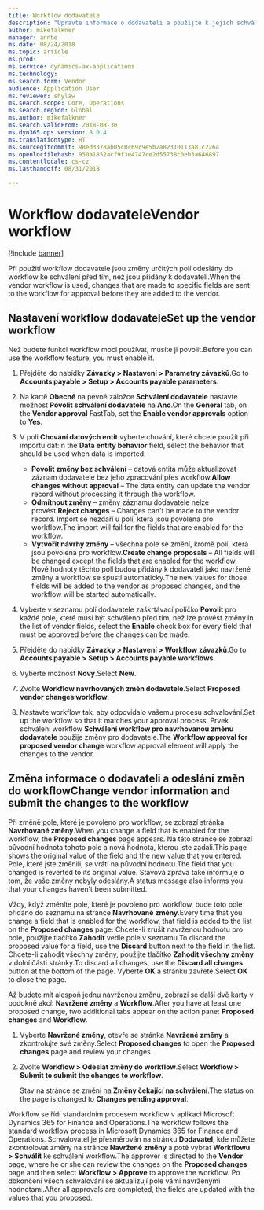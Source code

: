 ```yaml
---
title: Workflow dodavatele
description: "Upravte informace o dodavateli a použijte k jejich schválení workflow."
author: mikefalkner
manager: annbe
ms.date: 08/24/2018
ms.topic: article
ms.prod: 
ms.service: dynamics-ax-applications
ms.technology: 
ms.search.form: Vendor
audience: Application User
ms.reviewer: shylaw
ms.search.scope: Core, Operations
ms.search.region: Global
ms.author: mikefalkner
ms.search.validFrom: 2018-08-30
ms.dyn365.ops.version: 8.0.4
ms.translationtype: HT
ms.sourcegitcommit: 98ed3378ab05c0c69c9e5b2a82310113a81c2264
ms.openlocfilehash: 950a1852acf9f3e4747ce2d55738c0eb3a646897
ms.contentlocale: cs-cz
ms.lasthandoff: 08/31/2018

---
```


# <a name="vendor-workflow"></a><span data-ttu-id="aac7a-103">Workflow dodavatele</span><span class="sxs-lookup"><span data-stu-id="aac7a-103">Vendor workflow</span></span>

[!include [banner](../includes/banner.md)]

<span data-ttu-id="aac7a-104">Při použití workflow dodavatele jsou změny určitých polí odeslány do workflow ke schválení před tím, než jsou přidány k dodavateli.</span><span class="sxs-lookup"><span data-stu-id="aac7a-104">When the vendor workflow is used, changes that are made to specific fields are sent to the workflow for approval before they are added to the vendor.</span></span>

## <a name="set-up-the-vendor-workflow"></a><span data-ttu-id="aac7a-105">Nastavení workflow dodavatele</span><span class="sxs-lookup"><span data-stu-id="aac7a-105">Set up the vendor workflow</span></span>

<span data-ttu-id="aac7a-106">Než budete funkci workflow moci používat, musíte ji povolit.</span><span class="sxs-lookup"><span data-stu-id="aac7a-106">Before you can use the workflow feature, you must enable it.</span></span>

1. <span data-ttu-id="aac7a-107">Přejděte do nabídky **Závazky \> Nastavení \> Parametry závazků**.</span><span class="sxs-lookup"><span data-stu-id="aac7a-107">Go to **Accounts payable \> Setup \> Accounts payable parameters**.</span></span>
2. <span data-ttu-id="aac7a-108">Na kartě **Obecné** na pevné záložce **Schválení dodavatele** nastavte možnost **Povolit schválení dodavatele** na **Ano**.</span><span class="sxs-lookup"><span data-stu-id="aac7a-108">On the **General** tab, on the **Vendor approval** FastTab, set the **Enable vendor approvals** option to **Yes**.</span></span>
3. <span data-ttu-id="aac7a-109">V poli **Chování datových entit** vyberte chování, které chcete použít při importu dat:</span><span class="sxs-lookup"><span data-stu-id="aac7a-109">In the **Data entity behavior** field, select the behavior that should be used when data is imported:</span></span>

    - <span data-ttu-id="aac7a-110">**Povolit změny bez schválení** – datová entita může aktualizovat záznam dodavatele bez jeho zpracování přes workflow.</span><span class="sxs-lookup"><span data-stu-id="aac7a-110">**Allow changes without approval** – The data entity can update the vendor record without processing it through the workflow.</span></span>
    - <span data-ttu-id="aac7a-111">**Odmítnout změny** – změny záznamu dodavatele nelze provést.</span><span class="sxs-lookup"><span data-stu-id="aac7a-111">**Reject changes** – Changes can't be made to the vendor record.</span></span> <span data-ttu-id="aac7a-112">Import se nezdaří u polí, která jsou povolena pro workflow.</span><span class="sxs-lookup"><span data-stu-id="aac7a-112">The import will fail for the fields that are enabled for the workflow.</span></span>
    - <span data-ttu-id="aac7a-113">**Vytvořit návrhy změny** – všechna pole se změní, kromě polí, která jsou povolena pro workflow.</span><span class="sxs-lookup"><span data-stu-id="aac7a-113">**Create change proposals** – All fields will be changed except the fields that are enabled for the workflow.</span></span> <span data-ttu-id="aac7a-114">Nové hodnoty těchto polí budou přidány k dodavateli jako navržené změny a workflow se spustí automaticky.</span><span class="sxs-lookup"><span data-stu-id="aac7a-114">The new values for those fields will be added to the vendor as proposed changes, and the workflow will be started automatically.</span></span>

4. <span data-ttu-id="aac7a-115">Vyberte v seznamu polí dodavatele zaškrtávací políčko **Povolit** pro každé pole, které musí být schváleno před tím, než lze provést změny.</span><span class="sxs-lookup"><span data-stu-id="aac7a-115">In the list of vendor fields, select the **Enable** check box for every field that must be approved before the changes can be made.</span></span>
5. <span data-ttu-id="aac7a-116">Přejděte do nabídky **Závazky \> Nastavení \> Workflow závazků**.</span><span class="sxs-lookup"><span data-stu-id="aac7a-116">Go to **Accounts payable \> Setup \> Accounts payable workflows**.</span></span>
6. <span data-ttu-id="aac7a-117">Vyberte možnost **Nový**.</span><span class="sxs-lookup"><span data-stu-id="aac7a-117">Select **New**.</span></span>
7. <span data-ttu-id="aac7a-118">Zvolte **Workflow navrhovaných změn dodavatele**.</span><span class="sxs-lookup"><span data-stu-id="aac7a-118">Select **Proposed vendor changes workflow**.</span></span> 
8. <span data-ttu-id="aac7a-119">Nastavte workflow tak, aby odpovídalo vašemu procesu schvalování.</span><span class="sxs-lookup"><span data-stu-id="aac7a-119">Set up the workflow so that it matches your approval process.</span></span> <span data-ttu-id="aac7a-120">Prvek schválení workflow **Schválení workflow pro navrhovanou změnu dodavatele** použije změny pro dodavatele.</span><span class="sxs-lookup"><span data-stu-id="aac7a-120">The **Workflow approval for proposed vendor change** workflow approval element will apply the changes to the vendor.</span></span>

## <a name="change-vendor-information-and-submit-the-changes-to-the-workflow"></a><span data-ttu-id="aac7a-121">Změna informace o dodavateli a odeslání změn do workflow</span><span class="sxs-lookup"><span data-stu-id="aac7a-121">Change vendor information and submit the changes to the workflow</span></span>

<span data-ttu-id="aac7a-122">Při změně pole, které je povoleno pro workflow, se zobrazí stránka **Navrhované změny**.</span><span class="sxs-lookup"><span data-stu-id="aac7a-122">When you change a field that is enabled for the workflow, the **Proposed changes** page appears.</span></span> <span data-ttu-id="aac7a-123">Na této stránce se zobrazí původní hodnota tohoto pole a nová hodnota, kterou jste zadali.</span><span class="sxs-lookup"><span data-stu-id="aac7a-123">This page shows the original value of the field and the new value that you entered.</span></span> <span data-ttu-id="aac7a-124">Pole, které jste změnili, se vrátí na původní hodnotu.</span><span class="sxs-lookup"><span data-stu-id="aac7a-124">The field that you changed is reverted to its original value.</span></span> <span data-ttu-id="aac7a-125">Stavová zpráva také informuje o tom, že vaše změny nebyly odeslány.</span><span class="sxs-lookup"><span data-stu-id="aac7a-125">A status message also informs you that your changes haven't been submitted.</span></span> 

<span data-ttu-id="aac7a-126">Vždy, když změníte pole, které je povoleno pro workflow, bude toto pole přidáno do seznamu na stránce **Navrhované změny**.</span><span class="sxs-lookup"><span data-stu-id="aac7a-126">Every time that you change a field that is enabled for the workflow, that field is added to the list on the **Proposed changes** page.</span></span> <span data-ttu-id="aac7a-127">Chcete-li zrušit navrženou hodnotu pro pole, použijte tlačítko **Zahodit** vedle pole v seznamu.</span><span class="sxs-lookup"><span data-stu-id="aac7a-127">To discard the proposed value for a field, use the **Discard** button next to the field in the list.</span></span> <span data-ttu-id="aac7a-128">Chcete-li zahodit všechny změny, použijte tlačítko **Zahodit všechny změny** v dolní části stránky.</span><span class="sxs-lookup"><span data-stu-id="aac7a-128">To discard all changes, use the **Discard all changes** button at the bottom of the page.</span></span> <span data-ttu-id="aac7a-129">Vyberte **OK** a stránku zavřete.</span><span class="sxs-lookup"><span data-stu-id="aac7a-129">Select **OK** to close the page.</span></span>

<span data-ttu-id="aac7a-130">Až budete mít alespoň jednu navrženou změnu, zobrazí se další dvě karty v podokně akcí: **Navržené změny** a **Workflow**.</span><span class="sxs-lookup"><span data-stu-id="aac7a-130">After you have at least one proposed change, two additional tabs appear on the action pane: **Proposed changes** and **Workflow**.</span></span>

1. <span data-ttu-id="aac7a-131">Vyberte **Navržené změny**, otevře se stránka **Navržené změny** a zkontrolujte své změny.</span><span class="sxs-lookup"><span data-stu-id="aac7a-131">Select **Proposed changes** to open the **Proposed changes** page and review your changes.</span></span>
2. <span data-ttu-id="aac7a-132">Zvolte **Workflow \> Odeslat změny do workflow**.</span><span class="sxs-lookup"><span data-stu-id="aac7a-132">Select **Workflow \> Submit to submit the changes to workflow**.</span></span>

    <span data-ttu-id="aac7a-133">Stav na stránce se změní na **Změny čekající na schválení**.</span><span class="sxs-lookup"><span data-stu-id="aac7a-133">The status on the page is changed to **Changes pending approval**.</span></span>

<span data-ttu-id="aac7a-134">Workflow se řídí standardním procesem workflow v aplikaci Microsoft Dynamics 365 for Finance and Operations.</span><span class="sxs-lookup"><span data-stu-id="aac7a-134">The workflow follows the standard workflow process in Microsoft Dynamics 365 for Finance and Operations.</span></span> <span data-ttu-id="aac7a-135">Schvalovatel je přesměrován na stránku **Dodavatel**, kde můžete zkontrolovat změny na stránce **Navržené změny** a poté vybrat **Workflowu \> Schválit** ke schválení workflow.</span><span class="sxs-lookup"><span data-stu-id="aac7a-135">The approver is directed to the **Vendor** page, where he or she can review the changes on the **Proposed changes** page and then select **Workflow \> Approve** to approve the workflow.</span></span> <span data-ttu-id="aac7a-136">Po dokončení všech schvalování se aktualizují pole vámi navrženými hodnotami.</span><span class="sxs-lookup"><span data-stu-id="aac7a-136">After all approvals are completed, the fields are updated with the values that you proposed.</span></span>

